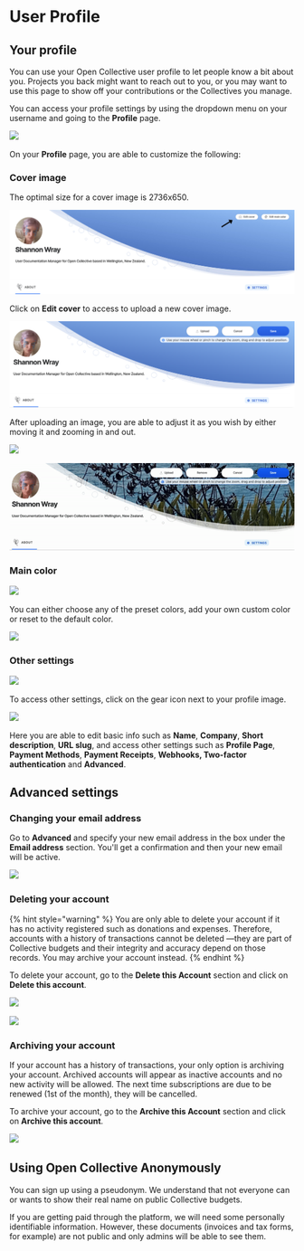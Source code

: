 # User Profile

## Your profile

You can use your Open Collective user profile to let people know a bit about you. Projects you back might want to reach out to you, or you may want to use this page to show off your contributions or the Collectives you manage.

You can access your profile settings by using the dropdown menu on your username and going to the **Profile** page.

![](<../.gitbook/assets/financial\_contributors\_receipts\_profile\_2021-06-22 (1) (1).png>)

On your **Profile** page, you are able to customize the following:

### Cover image

The optimal size for a cover image is 2736x650.&#x20;

![](../.gitbook/assets/screen-shot-2021-03-23-at-8.07.27-pm.jpg)

Click on **Edit cover** to access to upload a new cover image.

![](../.gitbook/assets/screen-shot-2021-03-23-at-8.18.30-pm.png)

After uploading an image, you are able to adjust it as you wish by either moving it and zooming in and out.

![](<../.gitbook/assets/product\_user\_profile\_moving\_2021-04-20 (1).gif>)

![](<../.gitbook/assets/videoone (1) (1).gif>)

### Main color

![](../.gitbook/assets/product\_user\_profile\_edit\_main\_color\_2021-04-21.png)

You can either choose any of the preset colors, add your own custom color or reset to the default color.

![](../.gitbook/assets/profile\_user\_profile\_choosing\_color\_2021-04-21.gif)

### Other settings

![](../.gitbook/assets/product\_user\_profile\_settings\_2021-04-21.png)

To access other settings, click on the gear icon next to your profile image.

![](../.gitbook/assets/product\_user\_prodile\_settings\_page\_2021-04-21.png)

Here you are able to edit basic info such as **Name**, **Company**, **Short description**, **URL slug**, and access other settings such as **Profile Page**, **Payment Methods**, **Payment Receipts**, **Webhooks, Two-factor authentication** and **Advanced**.

## Advanced settings

### Changing your email address

Go to **Advanced** and specify your new email address in the box under the **Email address** section. You'll get a confirmation and then your new email will be active.

![](<../.gitbook/assets/product\_user-profile\_new-email\_2019-11-15 (1).gif>)

### Deleting your account

{% hint style="warning" %}
You are only able to delete your account if it has no activity registered such as donations and expenses. Therefore, accounts with a history of transactions cannot be deleted —they are part of Collective budgets and their integrity and accuracy depend on those records. You may archive your account instead.
{% endhint %}

To delete your account, go to the **Delete this Account** section and click on **Delete this account**.

![](../.gitbook/assets/product\_user-profile\_advanced\_delete\_2019-11-15.png)

![](../.gitbook/assets/product\_user-profile\_advanced\_delete\_2019-11-15.gif)

### Archiving your account

If your account has a history of transactions, your only option is archiving your account. Archived accounts will appear as inactive accounts and no new activity will be allowed. The next time subscriptions are due to be renewed (1st of the month), they will be cancelled.

To archive your account, go to the **Archive this Account** section and click on **Archive this account**.

![](../.gitbook/assets/product\_user-profile\_advanced\_archive\_2019-11-15.gif)

## Using Open Collective Anonymously

You can sign up using a pseudonym. We understand that not everyone can or wants to show their real name on public Collective budgets.

If you are getting paid through the platform, we will need some personally identifiable information. However, these documents (invoices and tax forms, for example) are not public and only admins will be able to see them.
